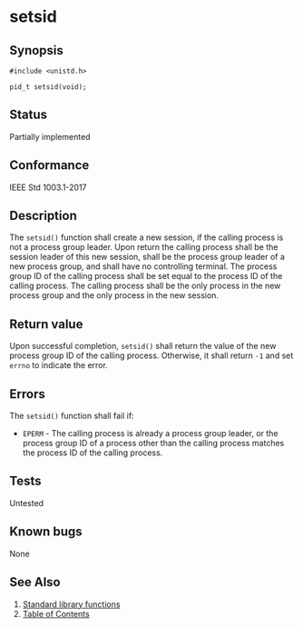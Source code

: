 # setsid

## Synopsis

`#include <unistd.h>`

`pid_t setsid(void);`

## Status

Partially implemented

## Conformance

IEEE Std 1003.1-2017

## Description

The `setsid()` function shall create a new session, if the calling process is not a process group leader. Upon return
the calling process shall be the session leader of this new session, shall be the process group leader of a new process
group, and shall have no controlling terminal. The process group ID of the calling process shall be set equal to the
process ID of the calling process. The calling process shall be the only process in the new process group and the only
process in the new session.

## Return value

Upon successful completion, `setsid()` shall return the value of the new process group ID of the calling process.
Otherwise, it shall return `-1` and set `errno` to indicate the error.

## Errors

The `setsid()` function shall fail if:

* `EPERM` - The calling process is already a process group leader, or the process group ID of a process other than the
calling process matches the process ID of the calling process.

## Tests

Untested

## Known bugs

None

## See Also

1. [Standard library functions](../index.md)
2. [Table of Contents](../../../index.md)

